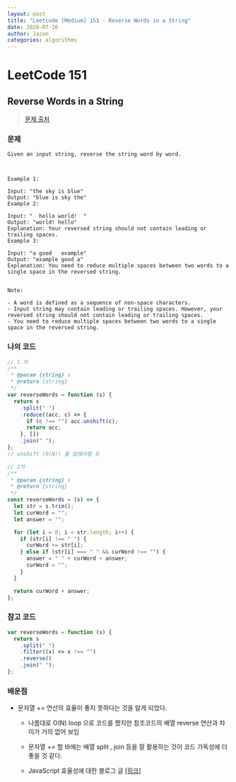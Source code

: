 ```yaml
---
layout: post
title: "Leetcode [Medium] 151 - Reverse Words in a String"
date: 2020-07-16
author: Jason
categories: algorithms
---
```


# LeetCode 151

## Reverse Words in a String

> [문제 출처](https://leetcode.com/problems/reverse-words-in-a-string/)

### 문제

```
Given an input string, reverse the string word by word.



Example 1:

Input: "the sky is blue"
Output: "blue is sky the"
Example 2:

Input: "  hello world!  "
Output: "world! hello"
Explanation: Your reversed string should not contain leading or trailing spaces.
Example 3:

Input: "a good   example"
Output: "example good a"
Explanation: You need to reduce multiple spaces between two words to a single space in the reversed string.


Note:

- A word is defined as a sequence of non-space characters.
- Input string may contain leading or trailing spaces. However, your reversed string should not contain leading or trailing spaces.
- You need to reduce multiple spaces between two words to a single space in the reversed string.
```

### 나의 코드

```javascript
// 1 차
/**
 * @param {string} s
 * @return {string}
 */
var reverseWords = function (s) {
  return s
    .split(" ")
    .reduce((acc, c) => {
      if (c !== "") acc.unshift(c);
      return acc;
    }, [])
    .join(" ");
};
// unshift (O(N)) 를 없애야할 듯

// 2차
/**
 * @param {string} s
 * @return {string}
 */
const reverseWords = (s) => {
  let str = s.trim();
  let curWord = "";
  let answer = "";

  for (let i = 0; i < str.length; i++) {
    if (str[i] !== " ") {
      curWord += str[i];
    } else if (str[i] === " " && curWord !== "") {
      answer = " " + curWord + answer;
      curWord = "";
    }
  }

  return curWord + answer;
};
```

### 참고 코드

```javascript
var reverseWords = function (s) {
  return s
    .split(" ")
    .filter((x) => x !== "")
    .reverse()
    .join(" ");
};
```

### 배운점

- 문자열 += 연산의 효율이 좋지 못하다는 것을 알게 되었다.

  - 나름대로 O(N) loop 으로 코드를 짰지만 참조코드의 배열 reverse 연산과 차이가 거의 없어 보임
  - 문자열 += 할 바에는 배열 split , join 등을 잘 활용하는 것이 코드 가독성에 더 좋을 것 같다.

  - JavaScript 효율성에 대한 블로그 글 [[링크](https://12bme.tistory.com/134)]
